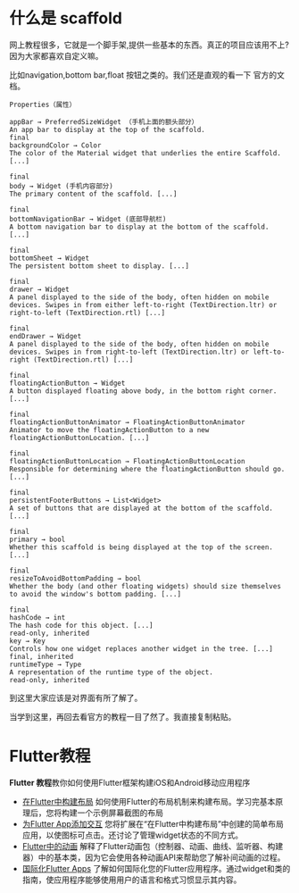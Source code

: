 # 什么是 scaffold

网上教程很多，它就是一个脚手架,提供一些基本的东西。真正的项目应该用不上? 因为大家都喜欢自定义嘛。

比如navigation,bottom bar,float 按钮之类的。我们还是直观的看一下 官方的文档。

```
Properties（属性）

appBar → PreferredSizeWidget （手机上面的额头部分）
An app bar to display at the top of the scaffold.
final
backgroundColor → Color
The color of the Material widget that underlies the entire Scaffold. [...]

final
body → Widget (手机内容部分)
The primary content of the scaffold. [...]

final
bottomNavigationBar → Widget (底部导航栏)
A bottom navigation bar to display at the bottom of the scaffold. [...]

final
bottomSheet → Widget
The persistent bottom sheet to display. [...]

final
drawer → Widget
A panel displayed to the side of the body, often hidden on mobile devices. Swipes in from either left-to-right (TextDirection.ltr) or right-to-left (TextDirection.rtl) [...]

final
endDrawer → Widget
A panel displayed to the side of the body, often hidden on mobile devices. Swipes in from right-to-left (TextDirection.ltr) or left-to-right (TextDirection.rtl) [...]

final
floatingActionButton → Widget
A button displayed floating above body, in the bottom right corner. [...]

final
floatingActionButtonAnimator → FloatingActionButtonAnimator
Animator to move the floatingActionButton to a new floatingActionButtonLocation. [...]

final
floatingActionButtonLocation → FloatingActionButtonLocation
Responsible for determining where the floatingActionButton should go. [...]

final
persistentFooterButtons → List<Widget>
A set of buttons that are displayed at the bottom of the scaffold. [...]

final
primary → bool
Whether this scaffold is being displayed at the top of the screen. [...]

final
resizeToAvoidBottomPadding → bool
Whether the body (and other floating widgets) should size themselves to avoid the window's bottom padding. [...]

final
hashCode → int
The hash code for this object. [...]
read-only, inherited
key → Key
Controls how one widget replaces another widget in the tree. [...]
final, inherited
runtimeType → Type
A representation of the runtime type of the object.
read-only, inherited
```

到这里大家应该是对界面有所了解了。

当学到这里，再回去看官方的教程一目了然了。我直接复制粘贴。

# Flutter教程

**Flutter 教程**教你如何使用Flutter框架构建iOS和Android移动应用程序

* [在Flutter中构建布局](https://flutterchina.club/tutorials/layout/)
  如何使用Flutter的布局机制来构建布局。学习完基本原理后，您将构建一个示例屏幕截图的布局
* [为Flutter App添加交互](https://flutterchina.club/tutorials/interactive/)
  您将扩展在“在Flutter中构建布局”中创建的简单布局应用，以使图标可点击。还讨论了管理widget状态的不同方式。
* [Flutter中的动画](https://flutterchina.club/tutorials/animation/)
  解释了Flutter动画包（控制器、动画、曲线、监听器、构建器）中的基本类，因为它会使用各种动画API来帮助您了解补间动画的过程。
* [国际化Flutter Apps](https://flutterchina.club/tutorials/internationalization/)
  了解如何国际化您的Flutter应用程序。通过widget和类的指南，使应用程序能够使用用户的语言和格式习惯显示其内容。



